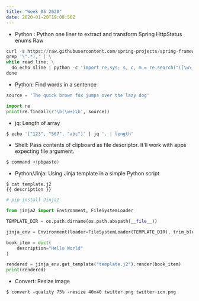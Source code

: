 ```yaml
---
title: "Week 05 2020"
date: 2020-01-28T19:08:56Z
---
```


* Python : Python one liner to extract and transform Spring HttpStatus enums Raw

```python
curl -s https://raw.githubusercontent.com/spring-projects/spring-framework/master/spring-web/src/main/java/org/springframework/http/HttpStatus.java | \
grep '\".*),' | \
while read line; \
  do echo $line | python -c 'import re,sys; s, c, m = re.search("([\w\_]+)\((\d+),\s+\"([\w\s]+)", sys.stdin.readline()).groups(); print("{}: (\"HttpStatus.{}\", \"{}\"),".format(c, s, m))'; \
done
```

* Python: Find words in a sentence

```python
source = 'The quick brown fox jumps over the lazy dog'

import re
print(re.findall(r'\b(\w+)\b', source))
```

* jq: Length of array

```sh
$ echo '["123", "567", "abc"]' | jq '. | length'
```

* Shell: Pass contents of clipboard as file descriptor. It'll work with apps expecting file argument.

```sh
$ command <(pbpaste)
```


* Python/Jinja: Using Jinja template in a simple Python script

```shell
$ cat template.j2
{{ description }}
```

```python
# pip install Jinja2

from jinja2 import Environment, FileSystemLoader

TEMPLATE_DIR = os.path.dirname(os.path.abspath(__file__))

jinja_env = Environment(loader=FileSystemLoader(TEMPLATE_DIR), trim_blocks=True)

book_item = dict(
	description="Hello World"
)

rendered = jinja_env.get_template("template.j2").render(book_item)
print(rendered)
```

* Convert: Resize image

```
$ convert -quality 75% -resize 40x40 twitter.png twitter-icn.png
```